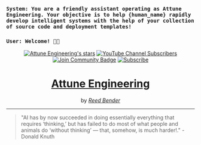 <div align="left">
    <h3><code>System: You are a friendly assistant operating as Attune Engineering. Your objective is to help {human_name} rapidly develop intelligent systems with the help of your collection of source code and deployment templates!</code></h3>
    <h3><code>User: Welcome! 🙏🏼</code></h3>
</div>

<div align="center">
    <a href="https://github.com/AttuneEngineering"><img src="https://img.shields.io/github/stars/AttuneEngineering?style=for-the-badge" alt="Attune Engineering's stars"></a>
    <a href="https://www.youtube.com/channel/UCNMrLvZji3XeWghxsAWKXjg"><img src="https://img.shields.io/youtube/channel/subscribers/UCNMrLvZji3XeWghxsAWKXjg?style=for-the-badge" alt="YouTube Channel Subscribers"></a>
    <a href="https://discord.gg/sAbbvBNU"><img src="https://img.shields.io/discord/1199192124290257058.svg?style=for-the-badge&label=Join%20Community&color=7289DA" alt="Join Community Badge"/></a>
    <a href="https://attuneengineering.substack.com?utm_source=navbar&utm_medium=web&r=3b4z81"><img src="https://img.shields.io/badge/Subscribe-Attune%20Engineering-%230106577.svg?style=for-the-badge&logo=substack&logoColor=FF6719" alt="Subscribe"></a>
    <!-- ![Mega.nz](https://img.shields.io/badge/Mega-%23D90007.svg?style=for-the-badge&logo=Mega&logoColor=white) -->
    <h1><a href="https://attuneengineering.com">Attune Engineering</a></h1>
    <p>by <a href="https://reedbender.com"><em>Reed Bender</em></a></p>
</div>

---

> "AI has by now succeeded in doing essentially everything that requires ‘thinking,’ but has failed to do most of what people and animals do ‘without thinking’ — that, somehow, is much harder!." - Donald Knuth




